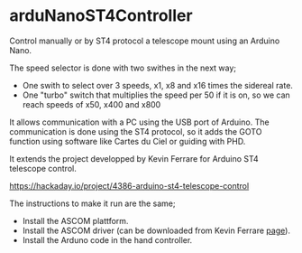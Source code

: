 # arduNanoST4Controller
Control manually or by ST4 protocol a telescope mount using an Arduino Nano.

The speed selector is done with two swithes in the next way;

- One swith to select over 3 speeds, x1, x8 and x16 times the sidereal rate.
- One "turbo" switch that multiplies the speed per 50 if it is on, so we can reach speeds of x50, x400 and x800
  
It allows communication with a PC using the USB port of Arduino. The communication is done using the ST4 protocol, so it adds the GOTO function using software like Cartes du Ciel or guiding with PHD. 

It extends the project developped by Kevin Ferrare for Arduino ST4 telescope control.

https://hackaday.io/project/4386-arduino-st4-telescope-control

The instructions to make it run are the same;

- Install the ASCOM plattform.
- Install the ASCOM driver (can be downloaded from Kevin Ferrare <a href="https://drive.google.com/file/d/0B04IJvbw0nqmeHJLQS13eVotQ3M/viewB">page</A>).
- Install the Arduno code in the hand controller.
